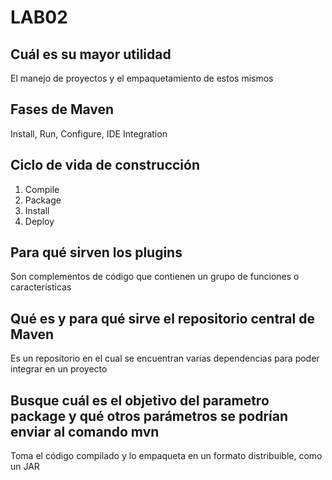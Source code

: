 # LAB02

## Cuál es su mayor utilidad

El manejo de proyectos y el empaquetamiento de estos mismos

## Fases de Maven 

Install, Run, Configure, IDE Integration

## Ciclo de vida de construcción

1. Compile
2. Package
3. Install
4. Deploy

## Para qué sirven los plugins

Son complementos de código que contienen un grupo de funciones o características

## Qué es y para qué sirve el repositorio central de Maven

Es un repositorio en el cual se encuentran varias dependencias para poder integrar en un proyecto 

## Busque cuál es el objetivo del parametro package y qué otros parámetros se podrían enviar al comando mvn

Toma el código compilado y lo empaqueta en un formato distribuible, como un JAR


